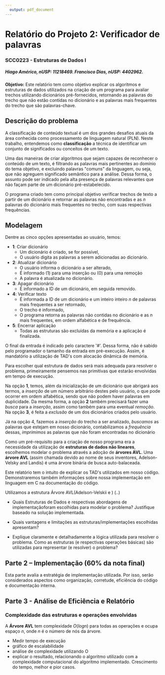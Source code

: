 ```yaml
---
  output: pdf_document
---
```


# Relatório do Projeto 2: Verificador de palavras
### SCC0223 - Estruturas de Dados I

##### Hiago Américo, nUSP: 11218469. Francisco Dias, nUSP: 4402962.

**Objetivo:** Este relatório tem como objetivo explicar os algoritmos e estruturas de dados utilizados na criação de um programa para avaliar trechos utilizando dicionários pré-fornecidos, retornando as palavras do trecho que não estão contidas no dicionário e as palavras mais frequentes do trecho que são palavras-chave.

## Descrição do problema

A classificação de conteúdo textual é um dos grandes desafios atuais da área conhecida como processamento de linguagem natural (PLN). Neste trabalho, entendemos como **classificação** a técnica de identificar um conjunto de significados ou conceitos de um texto.

Uma das maneiras de criar algoritmos que sejam capazes de reconhecer o conteúdo de um texto, é filtrando as palavras mais pertinentes ao domínio do tema objetivo, e excluindo palavras "comuns" da linguagem, ou seja, que não agreguem significado semântico para a análise. Dessa forma, o assunto pode ser indicado pela alta presença de palavras relevantes que não façam parte de um dicionário pré-estabelecido.

O programa criado tem como principal objetivo verificar trechos de texto a partir de um dicionário e retornar as palavras não encontradas e as $n$ palavras do dicionário mais frequentes no trecho, com suas respectivas frequências.

## Modelagem

Dentre as cinco opções apresentadas ao usuário, temos:

- **1**: Criar dicionário
  - Um dicionário é criado, se for possível,
  - O usuário digita as palavras a serem adicionadas ao dicionário.
- **2**: Atualizar dicionário
  - O usuário informa o dicionário a ser alterado,
  - É informado (1) para uma inserção ou (0) para uma remoção
  - A palavra é atualizada no dicionário.
- **3**: Apagar dicionário
  - É informado a ID de um dicionário, em seguida removido.
- **4**: Verificar texto
  - É informada a ID de um dicionário e um inteiro inteiro $n$ de palavras mais frequentes a ser retornado,
  - O trecho é informado,
  - O programa retorna as palavras não contidas no dicionário e as $n$ mais frequentes, em ordem alfabética e de frequência.
- **5**: Encerrar aplicação
  - Todas as estruturas são excluídas da memória e a aplicação é finalizada.

O final da entrada é indicado pelo caractere '#'. Dessa forma, não é sabido pelo programador o tamanho da entrada em pré-execução. Assim, é mandatório a utilização de TAD's com alocacão dinâmica de memória.

Para escolher qual estrutura de dados será mais adequada para resolver o problema, primeiramente pensemos nas primitivas que estarão envolvidas em tempo de execução.

Na opção **1**, temos, além da inicialização de um dicionário que abrigará aos termos, a *inserção* de um número arbitrário destes pelo usuário, o que pode ocorrer em ordem alfabética, sendo que não podem haver palavras em duplicidade. Da mesma forma, a opção **2** também precisará fazer uma *busca* para a *inserção*, assim como também para uma eventual *remoção*. Na opção **3**, é feita a *exclusão* de um dos dicionários criados pelo usuário.

Já na opção 4, fazemos a *inserção* do trecho a ser analizado, *buscamos* as palavras que estejam em nosso dicionário, contabilizamos a *frequência* dessas, *imprimimos* as palavras que não foram encontradas no dicionário


Como um pré-requisito para a criação de nosso programa era a necessidade da utilização de **estruturas de dados não lineares**, escolhemos modelar o problema através a adoção de **árvores AVL**. Uma **árvore AVL** (assim chamada devido ao nome de seus inventores, Adelson-Velsky and Landis) é uma árvore binária de busca auto-balaceada.

Este relatório tem o intuito de explicar os TAD's utilizados em nosso código. Demonstraremos também informações sobre nossa implementação em linguagem em C na documentação do código.

Utilizamos a estrutura Árvore AVL(Adelson-Velskii e ) (..)

- Quais  Estruturas  de  Dados  e  respectivas  abordagens  de  implementaçãoforam escolhidas para modelar o problema? Justifique baseado na solução implementada.

- Quais  vantagens  e  limitações  as  estruturas/implementações escolhidas apresentam?
- Explique claramente e detalhadamente a lógica utilizada para resolver o problema. Como   as   estruturas   (e   respectivas   operações   básicas)   são   utilizadas para representar (e resolver) o problema?

## Parte 2 – Implementação (60% da nota final)
Esta   parte   avalia   a   estratégia   de   implementação   utilizada.   Por   isso,   serão   considerados    aspectos    como    organização,    corretude, eficiência do    código    e    documentação interna.

## Parte 3 - Análise de Eficiência e Relatório
### Complexidade das estruturas e operações envolvidas

A **Árvore AVL** tem complexidade $O(log n)$ para todas as operações e ocupa espaço $n$, onde $n$ é o número de nós da árvore.




- Medir tempo de execução
- gráfico de escalabilidade
- análise de complexidade utilizando O
- explicar o resultado, relacionando o algoritmo utilizado com a complexidade computacional do
algoritmo implementado. Crescimento do tempo, melhor e pior casos.